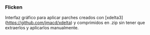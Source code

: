 ### Flicken ###
Interfaz gráfico para aplicar parches creados con [xdelta3] (https://github.com/jmacd/xdelta) y comprimidos en .zip sin tener que extraerlos y aplicarlos manualmente.
